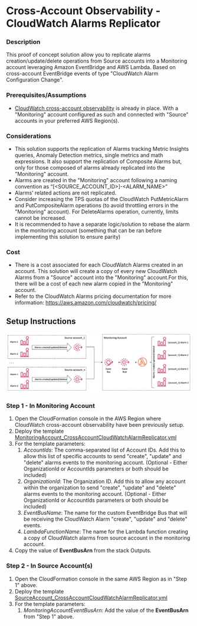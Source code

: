 # Cross-Account Observability - CloudWatch Alarms Replicator

### Description
This proof of concept solution allow you to replicate alarms creation/update/delete operations from Source accounts into a Monitoring account leveraging Amazon EventBridge and AWS Lambda. Based on cross-account EventBridge events of type "CloudWatch Alarm Configuration Change".

### Prerequisites/Assumptions
- [CloudWatch cross-account observability](https://docs.aws.amazon.com/AmazonCloudWatch/latest/monitoring/CloudWatch-Unified-Cross-Account.html) is already in place. With a "Monitoring" account configured as such and connected with "Source" accounts in your preferred AWS Region(s).

### Considerations
- This solution supports the replication of Alarms tracking Metric Insights queries, Anomaly Detection metrics, single metrics and math expressions. It also support the replication of Composite Alarms but, only for those composed of alarms already replicated into the "Monitoring" account.
- Alarms are created in the "Monitoring" account following a naming convention as “[<SOURCE_ACCOUNT_ID>]-<ALARM_NAME>”
- Alarms’ related actions are not replicated.
- Consider increasing the TPS quotas of the CloudWatch PutMetricAlarm and PutCompositeAlarm operations (to avoid throttling errors in the "Monitoring" account). For DeleteAlarms operation, currently, limits cannot be increased.
- It is recommended to have a separate logic/solution to rebase the alarm in the monitoring account (something that can be ran before implementing this solution to ensure parity)

### Cost
- There is a cost associated for each CloudWatch Alarms created in an account. This solution will create a copy of every new CloudWatch Alarms from a "Source" account into the "Monitoring" account.For this, there will be a cost of each new alarm copied in the "Monitoring" account.
- Refer to the CloudWatch Alarms pricing documentation for more information: https://aws.amazon.com/cloudwatch/pricing/

## Setup Instructions

![diagram](/images/solution_diagram.png)

### Step 1 - In Monitoring Account 
1. Open the CloudFormation console in the AWS Region where CloudWatch cross-account observability have been previously setup.
2. Deploy the template [MonitoringAccount_CrossAccountCloudWatchAlarmReplicator.yml](templates/MonitoringAccount_CrossAccountCloudWatchAlarmReplicator.yml)
3. For the template parameters:
   1. *AccountIds*: The comma-separated list of Account IDs. Add this to allow this list of specific accounts to send "create", "update" and "delete" alarms events to the monitoring account. (Optional - Either OrganizationId or AccountIds parameters or both should be included)
   2. *OrganizationId*: The Organization ID. Add this to allow any account within the organization to send "create", "update" and "delete" alarms events to the monitoring account. (Optional - Either OrganizationId or AccountIds parameters or both should be included)
   3. *EventBusName*: The name for the custom EventBridge Bus that will be receiving the CloudWatch Alarm "create", "update" and "delete" events.
   4. *LambdaFunctionName*: The name for the Lambda function creating a copy of CloudWatch alarms from source account in the monitoring account.
4. Copy the value of **EventBusArn** from the stack Outputs.

### Step 2 - In Source Account(s)
1. Open the CloudFormation console in the same AWS Region as in "Step 1" above.
2. Deploy the template [SourceAccount_CrossAccountCloudWatchAlarmReplicator.yml](templates/SourceAccount_CrossAccountCloudWatchAlarmReplicator.yml)
3. For the template parameters:
   1. *MonitoringAccountEventBusArn*: Add the value of the **EventBusArn** from "Step 1" above.
